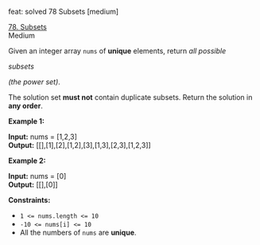 feat: solved 78 Subsets [medium]

[78. Subsets](https://leetcode.com/problems/subsets/)  
Medium

Given an integer array  `nums`  of  **unique**  elements, return  _all possible_

_subsets_

_(the power set)_.

The solution set  **must not**  contain duplicate subsets. Return the solution in  **any order**.

**Example 1:**

**Input:** nums = [1,2,3]  
**Output:** [[],[1],[2],[1,2],[3],[1,3],[2,3],[1,2,3]]

**Example 2:**

**Input:** nums = [0]  
**Output:** [[],[0]]

**Constraints:**

-   `1 <= nums.length <= 10`
-   `-10 <= nums[i] <= 10`
-   All the numbers of `nums`  are  **unique**.
